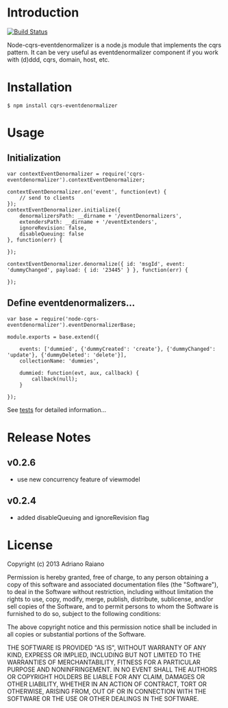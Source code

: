 # Introduction

[![Build Status](https://secure.travis-ci.org/adrai/node-cqrs-eventdenormalizer.png)](http://travis-ci.org/adrai/node-cqrs-eventdenormalizer)

Node-cqrs-eventdenormalizer is a node.js module that implements the cqrs pattern.
It can be very useful as eventdenormalizer component if you work with (d)ddd, cqrs, domain, host, etc.

# Installation

    $ npm install cqrs-eventdenormalizer

# Usage

## Initialization

	var contextEventDenormalizer = require('cqrs-eventdenormalizer').contextEventDenormalizer;

	contextEventDenormalizer.on('event', function(evt) {
        // send to clients
    });
    contextEventDenormalizer.initialize({
        denormalizersPath: __dirname + '/eventDenormalizers',
        extendersPath: __dirname + '/eventExtenders',
        ignoreRevision: false,
        disableQueuing: false
    }, function(err) {

    });

    contextEventDenormalizer.denormalize({ id: 'msgId', event: 'dummyChanged', payload: { id: '23445' } }, function(err) {

    });

## Define eventdenormalizers...

    var base = require('node-cqrs-eventdenormalizer').eventDenormalizerBase;

    module.exports = base.extend({

        events: ['dummied', {'dummyCreated': 'create'}, {'dummyChanged': 'update'}, {'dummyDeleted': 'delete'}],
        collectionName: 'dummies',

        dummied: function(evt, aux, callback) {
            callback(null);
        }

    });

See [tests](https://github.com/adrai/node-cqrs-eventdenormalizer/tree/master/test) for detailed information...


# Release Notes

## v0.2.6

- use new concurrency feature of viewmodel

## v0.2.4

- added disableQueuing and ignoreRevision flag


# License

Copyright (c) 2013 Adriano Raiano

Permission is hereby granted, free of charge, to any person obtaining a copy
of this software and associated documentation files (the "Software"), to deal
in the Software without restriction, including without limitation the rights
to use, copy, modify, merge, publish, distribute, sublicense, and/or sell
copies of the Software, and to permit persons to whom the Software is
furnished to do so, subject to the following conditions:

The above copyright notice and this permission notice shall be included in
all copies or substantial portions of the Software.

THE SOFTWARE IS PROVIDED "AS IS", WITHOUT WARRANTY OF ANY KIND, EXPRESS OR
IMPLIED, INCLUDING BUT NOT LIMITED TO THE WARRANTIES OF MERCHANTABILITY,
FITNESS FOR A PARTICULAR PURPOSE AND NONINFRINGEMENT. IN NO EVENT SHALL THE
AUTHORS OR COPYRIGHT HOLDERS BE LIABLE FOR ANY CLAIM, DAMAGES OR OTHER
LIABILITY, WHETHER IN AN ACTION OF CONTRACT, TORT OR OTHERWISE, ARISING FROM,
OUT OF OR IN CONNECTION WITH THE SOFTWARE OR THE USE OR OTHER DEALINGS IN
THE SOFTWARE.